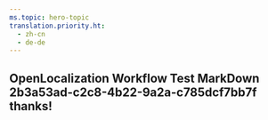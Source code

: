 ```yaml
---
ms.topic: hero-topic
translation.priority.ht: 
  - zh-cn
  - de-de
---
```

## OpenLocalization Workflow Test MarkDown 2b3a53ad-c2c8-4b22-9a2a-c785dcf7bb7f thanks!
